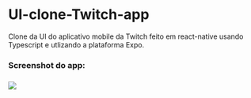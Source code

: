 # UI-clone-Twitch-app
Clone da UI do aplicativo mobile da Twitch feito em react-native usando Typescript e utlizando a plataforma Expo.

<h3>Screenshot do app:<h3>
  
![](https://i.imgur.com/38IsFc9.png)
